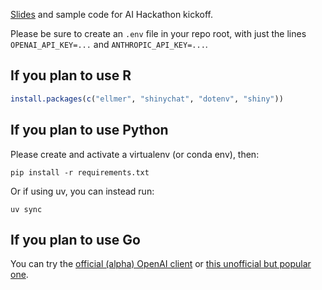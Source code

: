 [Slides](https://jcheng5.github.io/llm-quickstart/) and sample code for AI Hackathon kickoff.

Please be sure to create an `.env` file in your repo root, with just the lines `OPENAI_API_KEY=...` and `ANTHROPIC_API_KEY=...`.

## If you plan to use R

```r
install.packages(c("ellmer", "shinychat", "dotenv", "shiny"))
```

## If you plan to use Python

Please create and activate a virtualenv (or conda env), then:

```
pip install -r requirements.txt
```

Or if using uv, you can instead run:

```
uv sync
```

## If you plan to use Go

You can try the [official (alpha) OpenAI client](https://github.com/openai/openai-go) or [this unofficial but popular one](https://github.com/sashabaranov/go-openai).